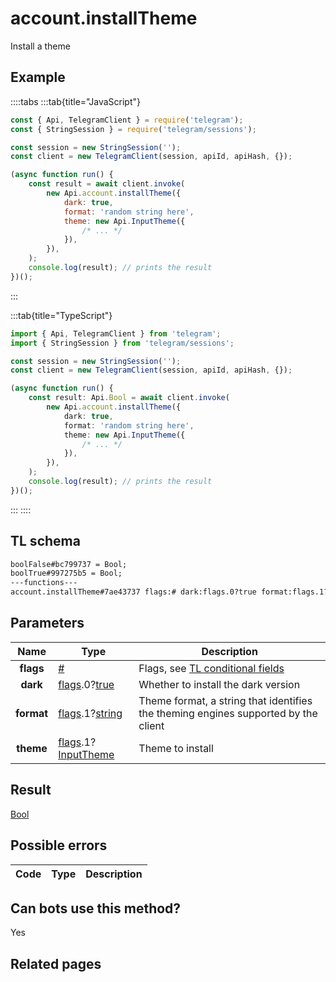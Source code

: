 # account.installTheme

Install a theme

## Example

::::tabs
:::tab{title="JavaScript"}

```js
const { Api, TelegramClient } = require('telegram');
const { StringSession } = require('telegram/sessions');

const session = new StringSession('');
const client = new TelegramClient(session, apiId, apiHash, {});

(async function run() {
    const result = await client.invoke(
        new Api.account.installTheme({
            dark: true,
            format: 'random string here',
            theme: new Api.InputTheme({
                /* ... */
            }),
        }),
    );
    console.log(result); // prints the result
})();
```

:::

:::tab{title="TypeScript"}

```ts
import { Api, TelegramClient } from 'telegram';
import { StringSession } from 'telegram/sessions';

const session = new StringSession('');
const client = new TelegramClient(session, apiId, apiHash, {});

(async function run() {
    const result: Api.Bool = await client.invoke(
        new Api.account.installTheme({
            dark: true,
            format: 'random string here',
            theme: new Api.InputTheme({
                /* ... */
            }),
        }),
    );
    console.log(result); // prints the result
})();
```

:::
::::

## TL schema

```txt
boolFalse#bc799737 = Bool;
boolTrue#997275b5 = Bool;
---functions---
account.installTheme#7ae43737 flags:# dark:flags.0?true format:flags.1?string theme:flags.1?InputTheme = Bool;
```

## Parameters

|    Name    | Type                                                                                                                                   | Description                                                                                             |
| :--------: | -------------------------------------------------------------------------------------------------------------------------------------- | ------------------------------------------------------------------------------------------------------- |
| **flags**  | [#](https://core.telegram.org/type/%23)                                                                                                | Flags, see [TL conditional fields](https://core.telegram.org/mtproto/TL-combinators#conditional-fields) |
|  **dark**  | [flags](https://core.telegram.org/mtproto/TL-combinators#conditional-fields).0?[true](https://core.telegram.org/constructor/true)      | Whether to install the dark version                                                                     |
| **format** | [flags](https://core.telegram.org/mtproto/TL-combinators#conditional-fields).1?[string](https://core.telegram.org/type/string)         | Theme format, a string that identifies the theming engines supported by the client                      |
| **theme**  | [flags](https://core.telegram.org/mtproto/TL-combinators#conditional-fields).1?[InputTheme](https://core.telegram.org/type/InputTheme) | Theme to install                                                                                        |

## Result

[Bool](https://core.telegram.org/type/Bool)

## Possible errors

| Code | Type | Description |
| :--: | ---- | ----------- |

## Can bots use this method?

Yes

## Related pages
